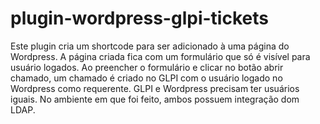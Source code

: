 # plugin-wordpress-glpi-tickets

Este plugin cria um shortcode para ser adicionado à uma página do Wordpress.
A página criada fica com um formulário que só é visível para usuário logados. Ao preencher o formulário e clicar no botão abrir chamado, um chamado é criado no GLPI com o usuário logado no Wordpress como requerente.
GLPI e Wordpress precisam ter usuários iguais. No ambiente em que foi feito, ambos possuem integração dom LDAP.


